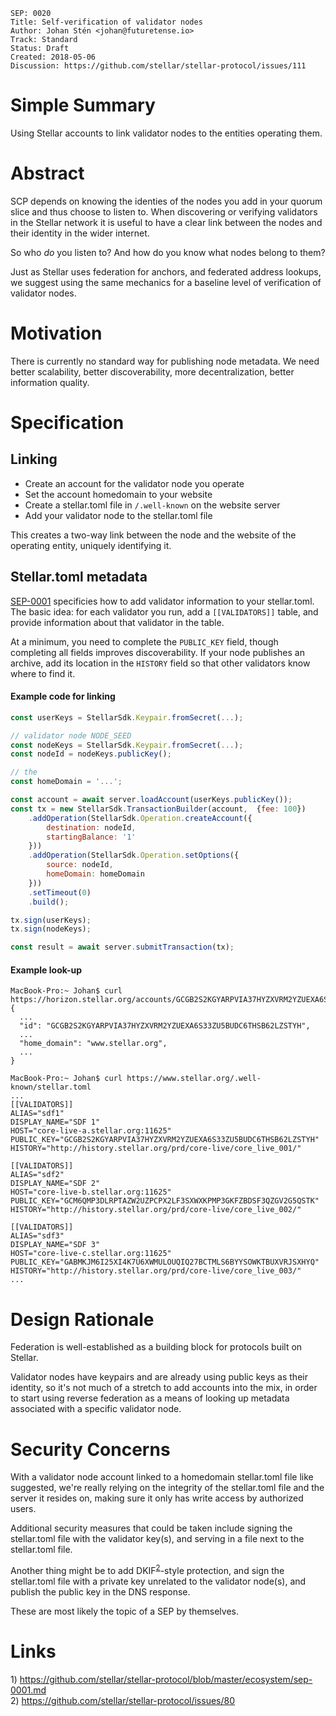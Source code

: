```
SEP: 0020
Title: Self-verification of validator nodes
Author: Johan Stén <johan@futuretense.io>
Track: Standard
Status: Draft
Created: 2018-05-06
Discussion: https://github.com/stellar/stellar-protocol/issues/111
```

# Simple Summary

Using Stellar accounts to link validator nodes to the entities operating them.

# Abstract

SCP depends on knowing the identies of the nodes you add in your quorum slice and thus choose to
listen to. When discovering or verifying validators in the Stellar network it is useful to have a
clear link between the nodes and their identity in the wider internet.

So who *do* you listen to? And how do you know what nodes belong to them?

Just as Stellar uses federation for anchors, and federated address lookups, we suggest using the
same mechanics for a baseline level of verification of validator nodes.

# Motivation

There is currently no standard way for publishing node metadata. We need better scalability, better
discoverability, more decentralization, better information quality.

# Specification

## Linking

* Create an account for the validator node you operate
* Set the account homedomain to your website
* Create a stellar.toml file in `/.well-known` on the website server
* Add your validator node to the stellar.toml file

This creates a two-way link between the node and the website of the operating entity, uniquely
identifying it.

## Stellar.toml metadata

[SEP-0001](https://github.com/stellar/stellar-protocol/blob/master/ecosystem/sep-0001.md#validator-information) specificies how to add validator information to your stellar.toml.  The basic idea: for each validator you run, add a `[[VALIDATORS]]` table, and provide information about that validator in the table.  

At a minimum, you need to complete the `PUBLIC_KEY` field, though completing all fields improves discoverability.  If your node publishes an archive, add its location in the `HISTORY` field so that other validators know where to find it. 

#### Example code for linking

```javascript
const userKeys = StellarSdk.Keypair.fromSecret(...);

// validator node NODE_SEED
const nodeKeys = StellarSdk.Keypair.fromSecret(...);
const nodeId = nodeKeys.publicKey();

// the
const homeDomain = '...';

const account = await server.loadAccount(userKeys.publicKey());
const tx = new StellarSdk.TransactionBuilder(account,  {fee: 100})
    .addOperation(StellarSdk.Operation.createAccount({
        destination: nodeId,
        startingBalance: '1'
    }))
    .addOperation(StellarSdk.Operation.setOptions({
        source: nodeId,
        homeDomain: homeDomain
    }))
    .setTimeout(0)
    .build();

tx.sign(userKeys);
tx.sign(nodeKeys);

const result = await server.submitTransaction(tx);
```

#### Example look-up

```
MacBook-Pro:~ Johan$ curl https://horizon.stellar.org/accounts/GCGB2S2KGYARPVIA37HYZXVRM2YZUEXA6S33ZU5BUDC6THSB62LZSTYH
{
  ...
  "id": "GCGB2S2KGYARPVIA37HYZXVRM2YZUEXA6S33ZU5BUDC6THSB62LZSTYH",
  ...
  "home_domain": "www.stellar.org",
  ...
}

MacBook-Pro:~ Johan$ curl https://www.stellar.org/.well-known/stellar.toml
...
[[VALIDATORS]]
ALIAS="sdf1"
DISPLAY_NAME="SDF 1"
HOST="core-live-a.stellar.org:11625"
PUBLIC_KEY="GCGB2S2KGYARPVIA37HYZXVRM2YZUEXA6S33ZU5BUDC6THSB62LZSTYH"
HISTORY="http://history.stellar.org/prd/core-live/core_live_001/"

[[VALIDATORS]]
ALIAS="sdf2"
DISPLAY_NAME="SDF 2"
HOST="core-live-b.stellar.org:11625"
PUBLIC_KEY="GCM6QMP3DLRPTAZW2UZPCPX2LF3SXWXKPMP3GKFZBDSF3QZGV2G5QSTK"
HISTORY="http://history.stellar.org/prd/core-live/core_live_002/"

[[VALIDATORS]]
ALIAS="sdf3"
DISPLAY_NAME="SDF 3"
HOST="core-live-c.stellar.org:11625"
PUBLIC_KEY="GABMKJM6I25XI4K7U6XWMULOUQIQ27BCTMLS6BYYSOWKTBUXVRJSXHYQ"
HISTORY="http://history.stellar.org/prd/core-live/core_live_003/"
...
```

# Design Rationale

Federation is well-established as a building block for protocols built on Stellar.

Validator nodes have keypairs and are already using public keys as their identity, so it's not much
of a stretch to add accounts into the mix, in order to start using reverse federation as a means of
looking up metadata associated with a specific validator node.

# Security Concerns

With a validator node account linked to a homedomain stellar.toml file like suggested, we're really
relying on the integrity of the stellar.toml file and the server it resides on, making sure it only
has write access by authorized users.

Additional security measures that could be taken include signing the stellar.toml file with the
validator key(s), and serving in a file next to the stellar.toml file.

Another thing might be to add DKIF<sup>[2](#note2)</sup>-style protection, and sign the
stellar.toml file with a private key unrelated to the validator node(s), and publish the public key
in the DNS response.

These are most likely the topic of a SEP by themselves.

# Links

<a name="note1">1) https://github.com/stellar/stellar-protocol/blob/master/ecosystem/sep-0001.md</a><br>
<a name="note2">2) https://github.com/stellar/stellar-protocol/issues/80</a><br>
